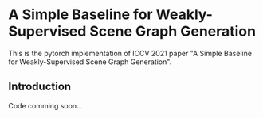 # A Simple Baseline for Weakly-Supervised Scene Graph Generation
This is the pytorch implementation of ICCV 2021 paper "A Simple Baseline for Weakly-Supervised Scene Graph Generation".

## Introduction
Code comming soon...

